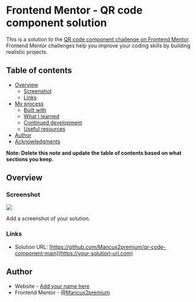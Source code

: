 # Frontend Mentor - QR code component solution

This is a solution to the [QR code component challenge on Frontend Mentor](https://www.frontendmentor.io/challenges/qr-code-component-iux_sIO_H). Frontend Mentor challenges help you improve your coding skills by building realistic projects. 

## Table of contents

- [Overview](#overview)
  - [Screenshot](#screenshot)
  - [Links](#links)
- [My process](#my-process)
  - [Built with](#built-with)
  - [What I learned](#what-i-learned)
  - [Continued development](#continued-development)
  - [Useful resources](#useful-resources)
- [Author](#author)
- [Acknowledgments](#acknowledgments)

**Note: Delete this note and update the table of contents based on what sections you keep.**

## Overview

### Screenshot

![](https://github.com/Mancux2premium/qr-code-component-main/tree/master/images/preview.png)

Add a screenshot of your solution.
### Links

- Solution URL: [https://github.com/Mancux2premium/qr-code-component-main](https://your-solution-url.com)



## Author

- Website - [Add your name here](https://www.your-site.com)
- Frontend Mentor - [@Mancux2premium](https://www.frontendmentor.io/profile/Mancux2premium)


